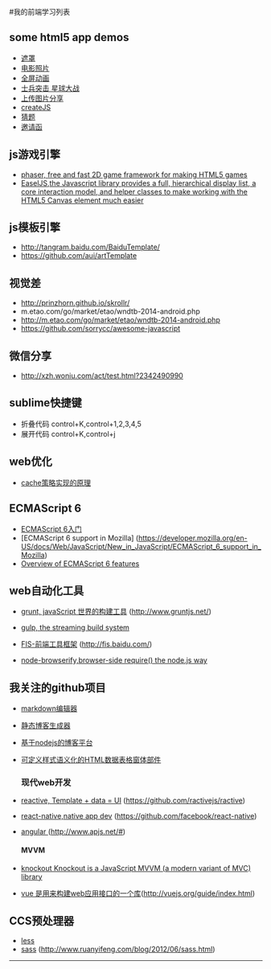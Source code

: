 #我的前端学习列表

## some html5 app demos
- [遮罩](http://wuxia.qq.com/act/a20150318maskgone/?from=timeline&isappinstalled=0 )
- [电影照片](http://service.vmoiver.com/index/filmpic)
- [全屏动画](http://m.tl3d.cy.com/event/201503/gb/index.shtml?from=timeline&isappinstalled=0 )
- [士兵突击 星球大战](http://yx8.com/game/shibingtuji/)
- [上传图片分享](http://38.youxi.com/#rd)
- [createJS](http://m.tl3d.cy.com/event/201503/gb/index.shtml?from=singlemessage&isappinstalled=0)
- [猜题](http://www.cbdio.com/H5/weixin/ )
- [邀请函](http://www.cbdio.com/invitation/)

## js游戏引擎
- [phaser, free and fast 2D game framework for making HTML5 games](https://github.com/photonstorm/phaser)
- [EaselJS,the Javascript library provides a full, hierarchical display list, a core interaction model, and helper classes to make working with the HTML5 Canvas element much easier](https://github.com/CreateJS/EaselJS)

## js模板引擎

- http://tangram.baidu.com/BaiduTemplate/
- https://github.com/aui/artTemplate

## 视觉差

- http://prinzhorn.github.io/skrollr/
- m.etao.com/go/market/etao/wndtb-2014-android.php 
- http://m.etao.com/go/market/etao/wndtb-2014-android.php
- https://github.com/sorrycc/awesome-javascript 

## 微信分享

- http://xzh.woniu.com/act/test.html?2342490990


## sublime快捷键

- 折叠代码 control+K,control+1,2,3,4,5
- 展开代码 control+K,control+j

## web优化 
- [cache策略实现的原理](http://www.51testing.com/html/43/434343-243768.html)

## ECMAScript 6

- [ECMAScript 6入门](http://es6.ruanyifeng.com/)
- [ECMAScript 6 support in Mozilla] (https://developer.mozilla.org/en-US/docs/Web/JavaScript/New_in_JavaScript/ECMAScript_6_support_in_Mozilla)
- [Overview of ECMAScript 6 features](https://github.com/lukehoban/es6features)

## web自动化工具

- [grunt, javaScript 世界的构建工具](https://github.com/gruntjs/grunt) (http://www.gruntjs.net/)
- [gulp,  the streaming build system](http://gulpjs.com/)
- [FIS-前端工具框架](https://github.com/fex-team/fis) (http://fis.baidu.com/)

- [node-browserify,browser-side require() the node.js way](https://github.com/substack/node-browserify)

## 我关注的github项目
	
- [markdown编辑器](https://github.com/benweet/stackedit.git)
- [静态博客生成器](https://github.com/hexojs/hexo)
- [基于nodejs的博客平台](https://github.com/TryGhost/Ghost)
- [可定义样式语义化的HTML数据表格窗体部件](https://github.com/wyuenho/backgrid)

   ### 现代web开发

- [reactive, Template + data = UI](http://www.ractivejs.org/) (https://github.com/ractivejs/ractive)
- [react-native,native app dev](https://facebook.github.io/react-native/) (https://github.com/facebook/react-native)
- [angular ](http://docs.angularjs.cn/api) (http://www.apjs.net/#)


   #### MVVM

- [knockout Knockout is a JavaScript MVVM (a modern variant of MVC) library](https://github.com/knockout/knockout)
- [vue  是用来构建web应用接口的一个库](https://github.com/yyx990803/vue)(http://vuejs.org/guide/index.html)

## CCS预处理器

- [less](http://less.bootcss.com/)
- [sass](http://sass-lang.com/) (http://www.ruanyifeng.com/blog/2012/06/sass.html)


----------------------------------------------------------
